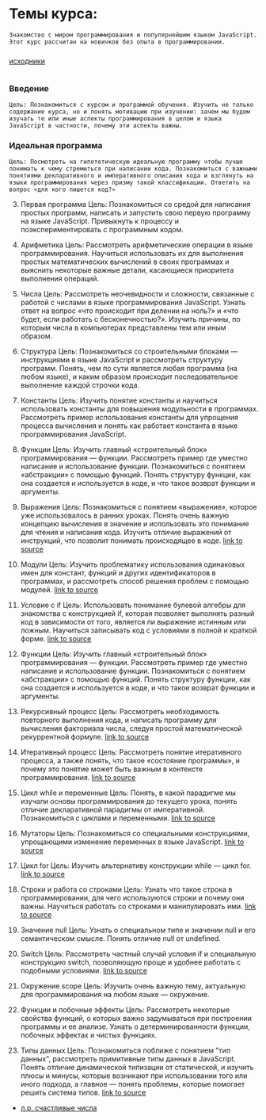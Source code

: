 # Темы курса:
```
Знакомство с миром программирования и популярнейшим языком JavaScript. 
Этот курс рассчитан на новичков без опыта в программировании. 

```

### 
[исходники]()
```

```


### Введение
```
Цель: Познакомиться с курсом и программой обучения. Изучить не только содержание курса, но и понять мотивацию при изучении: зачем мы будем изучать те или иные аспекты программирования в целом и языка JavaScript в частности, почему эти аспекты важны.
```


### Идеальная программа
```
Цель: Посмотреть на гипотетическую идеальную программу чтобы лучше понимать к чему стремиться при написании кода. Познакомиться с важными понятиями декларативного и императивного описания кода и взглянуть на языки программирования через призму такой классификации. Ответить на вопрос «для кого пишется код?»
```


3. Первая программа
Цель: Познакомиться со средой для написания простых программ, написать и запустить свою первую программу на языке JavaScript. Привыкнуть к процессу и поэкспериментировать с программным кодом.


4. Арифметика
Цель: Рассмотреть арифметические операции в языке программирования. Научиться использовать их для выполнения простых математических вычислений в своих программах и выяснить некоторые важные детали, касающиеся приоритета выполнения операций.


5. Числа
Цель: Рассмотреть неочевидности и сложности, связанные с работой с числами в языке программирования JavaScript. Узнать ответ на вопрос «что происходит при делении на ноль?» и «что будет, если работать с бесконечностью?». Изучить причины, по которым числа в компьютерах представлены тем или иным образом.


6. Структура
Цель: Познакомиться со строительными блоками — инструкциями в языке JavaScript и рассмотреть структуру программ. Понять, чем по сути является любая программа (на любом языке), и каким образом происходит последовательное выполнение каждой строчки кода.


7. Константы
Цель: Изучить понятие константы и научиться использовать константы для повышения модульности в программах. Рассмотреть пример использования константы для упрощения процесса вычисления и понять как работает константа в языке программирования JavaScript.


8. Функции
Цель: Изучить главный «строительный блок» программирования — функции. Рассмотреть пример где уместно написание и использование функции. Познакомиться с понятием «абстракции» с помощью функций. Понять структуру функции, как она создается и используется в коде, и что такое возврат функции и аргументы.


9. Выражения
Цель: Познакомиться с понятием «выражение», которое уже использовалось в ранних уроках. Понять очень важную концепцию вычисления в значение и использовать это понимание для чтения и написания кода. Изучить отличие выражений от инструкций, что позволит понимать происходящее в коде.
[link to source](https://github.com/tsvetkovpro/js/tree/master/courses/others/hexlet/1%20expressions)


10. Модули
Цель: Изучить проблематику использования одинаковых имен для констант, функций и других идентификаторов в программах, и рассмотреть способ решения проблем с помощью модулей.
[link to source](https://github.com/tsvetkovpro/js/tree/master/courses/others/hexlet/2%20modules)


11. Условие с if
Цель: Использовать понимание булевой алгебры для знакомства с конструкцией if, которая позволяет выполнять разный код в зависимости от того, является ли выражение истинным или ложным. Научиться записывать код с условиями в полной и краткой форме.
[link to source](https://github.com/tsvetkovpro/js/tree/master/courses/others/hexlet/5%20if)



12. Функции
Цель: Изучить главный «строительный блок» программирования — функции. Рассмотреть пример где уместно написание и использование функции. Познакомиться с понятием «абстракции» с помощью функций. Понять структуру функции, как она создается и используется в коде, и что такое возврат функции и аргументы.


13. Рекурсивный процесс
Цель: Рассмотреть необходимость повторного выполнения кода, и написать программу для вычисления факториала числа, следуя простой математической рекуррентной формуле.
[link to source](https://github.com/tsvetkovpro/js/tree/master/courses/others/hexlet/8%20recursive-process)


14. Итеративный процесс
Цель: Рассмотреть понятие итеративного процесса, а также понять, что такое «состояние программы», и почему это понятие может быть важным в контексте программирования.
[link to source](https://github.com/tsvetkovpro/js/tree/master/courses/others/hexlet/9%20iterative-process)


15. Цикл while и переменные
Цель: Понять, в какой парадигме мы изучали основы программирования до текущего урока, понять отличие декларативной парадигмы от императивной. Познакомиться с циклами и переменными.
[link to source](https://github.com/tsvetkovpro/js/tree/master/courses/others/hexlet/10%20while)

16. Мутаторы
Цель: Познакомиться со специальными конструкциями, упрощающими изменение переменных в языке JavaScript.
[link to source](https://github.com/tsvetkovpro/js/tree/master/courses/others/hexlet/11%20mutators)

17. Цикл for
Цель: Изучить альтернативу конструкции while — цикл for.
[link to source](https://github.com/tsvetkovpro/js/tree/master/courses/others/hexlet/12%20for)

18. Строки и работа со строками
Цель: Узнать что такое строка в программировании, для чего используются строки и почему они важны. Научиться работать со строками и манипулировать ими.
[link to source](https://github.com/tsvetkovpro/js/tree/master/courses/others/hexlet/13%20strings)

19. Значение null
Цель: Узнать о специальном типе и значении null и его семантическом смысле. Понять отличие null от undefined.

20. Switch
Цель: Рассмотреть частный случай условия if и специальную конструкцию switch, позволяющую проще и удобнее работать с подобными условиями.
[link to source](https://github.com/tsvetkovpro/js/tree/master/courses/others/hexlet/14%20switch)

21. Окружение scope
Цель: Изучить очень важную тему, актуальную для программирования на любом языке — окружение.

22. Функции и побочные эффекты
Цель: Рассмотреть некоторые свойства функций, о которых важно задумываться при построении программы и ее анализе. Узнать о детерминированности функции, побочных эффектах и чистых функциях.

23. Типы данных
Цель: Познакомиться поближе с понятием "тип данных", рассмотреть примитивные типы данных в JavaScript. Понять отличие динамической типизации от статической, и изучить плюсы и минусы, которые возникают при использовании того или иного подхода, а главное — понять проблемы, которые помогает решить система типов.
[link to source](https://github.com/tsvetkovpro/js/tree/master/courses/others/hexlet/17%20types)

* [л.р. счастливые числа](https://github.com/tsvetkovpro/js/tree/master/cources/others/hexlet/labs/happy-numbers)









